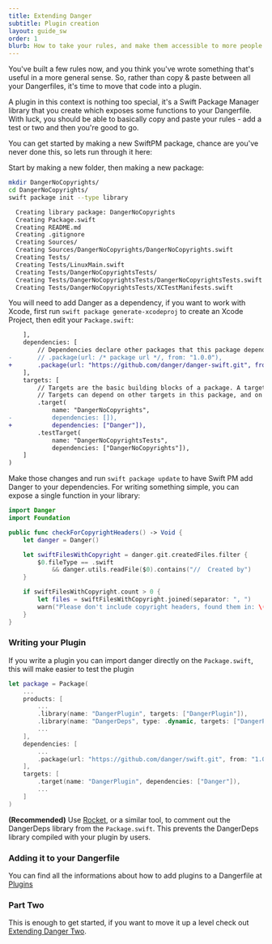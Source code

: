 ```yaml
---
title: Extending Danger
subtitle: Plugin creation
layout: guide_sw
order: 1
blurb: How to take your rules, and make them accessible to more people by writing a Danger plugin.
---
```


You've built a few rules now, and you think you've wrote something that's useful in a more general sense. So, rather
than copy & paste between all your Dangerfiles, it's time to move that code into a plugin.

A plugin in this context is nothing too special, it's a Swift Package Manager library that you create which exposes some
functions to your Dangerfile. With luck, you should be able to basically copy and paste your rules - add a test or two
and then you're good to go.

You can get started by making a new SwiftPM package, chance are you've never done this, so lets run through it here:

Start by making a new folder, then making a new package:

```sh
mkdir DangerNoCopyrights/
cd DangerNoCopyrights/
swift package init --type library

  Creating library package: DangerNoCopyrights
  Creating Package.swift
  Creating README.md
  Creating .gitignore
  Creating Sources/
  Creating Sources/DangerNoCopyrights/DangerNoCopyrights.swift
  Creating Tests/
  Creating Tests/LinuxMain.swift
  Creating Tests/DangerNoCopyrightsTests/
  Creating Tests/DangerNoCopyrightsTests/DangerNoCopyrightsTests.swift
  Creating Tests/DangerNoCopyrightsTests/XCTestManifests.swift
```

You will need to add Danger as a dependency, if you want to work with Xcode, first run
`swift package generate-xcodeproj` to create an Xcode Project, then edit your `Package.swift`:

```diff
    ],
    dependencies: [
        // Dependencies declare other packages that this package depends on.
-       // .package(url: /* package url */, from: "1.0.0"),
+       .package(url: "https://github.com/danger/danger-swift.git", from: "0.7.3")
    ],
    targets: [
        // Targets are the basic building blocks of a package. A target can define a module or a test suite.
        // Targets can depend on other targets in this package, and on products in packages which this package depends on.
        .target(
            name: "DangerNoCopyrights",
-           dependencies: []),
+           dependencies: ["Danger"]),
        .testTarget(
            name: "DangerNoCopyrightsTests",
            dependencies: ["DangerNoCopyrights"]),
    ]
)
```

Make those changes and run `swift package update` to have Swift PM add Danger to your dependencies. For writing
something simple, you can expose a single function in your library:

```swift
import Danger
import Foundation

public func checkForCopyrightHeaders() -> Void {
    let danger = Danger()

    let swiftFilesWithCopyright = danger.git.createdFiles.filter {
        $0.fileType == .swift
            && danger.utils.readFile($0).contains("//  Created by")
    }

    if swiftFilesWithCopyright.count > 0 {
        let files = swiftFilesWithCopyright.joined(separator: ", ")
        warn("Please don't include copyright headers, found them in: \(files)")
    }
}
```

### Writing your Plugin

If you write a plugin you can import danger directly on the `Package.swift`, this will make easier to test the plugin

```swift
let package = Package(
    ...
    products: [
        ...
        .library(name: "DangerPlugin", targets: ["DangerPlugin"]),
        .library(name: "DangerDeps", type: .dynamic, targets: ["DangerPlugin"]), // dev
        ...
    ],
    dependencies: [
        ...
        .package(url: "https://github.com/danger/swift.git", from: "1.0.0"), // dev
    ],
    targets: [
        .target(name: "DangerPlugin", dependencies: ["Danger"]),
        ...
    ]
)
```

**(Recommended)** Use [Rocket](https://github.com/f-meloni/Rocket), or a similar tool, to comment out the DangerDeps library from the `Package.swift`. 
This prevents the DangerDeps library compiled with your plugin by users.

### Adding it to your Dangerfile

You can find all the informations about how to add plugins to a Dangerfile at
[Plugins](https://danger.systems/swift/guides/about_the_dangerfile.html#plugins)

### Part Two

This is enough to get started, if you want to move it up a level check out
[Extending Danger Two](extending_danger_two.html).
